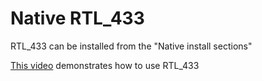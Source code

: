 # Native RTL_433
RTL_433 can be installed from the "Native install sections"

[This video](https://www.youtube.com/watch?v=L0fSEbGEY-Q&t=386s) demonstrates how to use RTL_433